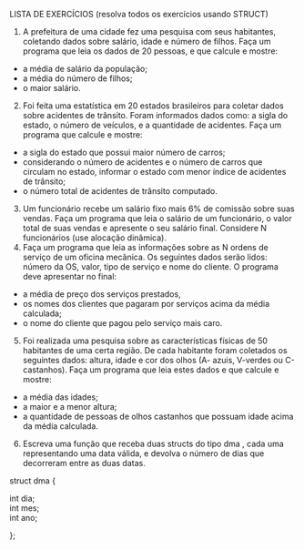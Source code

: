 LISTA DE EXERCÍCIOS
(resolva todos os exercícios usando STRUCT)
1. A prefeitura de uma cidade fez uma pesquisa com seus habitantes, coletando dados sobre
salário, idade e número de filhos. Faça um programa que leia os dados de 20 pessoas, e que
calcule e mostre:
- a média de salário da população;
- a média do número de filhos;
- o maior salário.
2. Foi feita uma estatística em 20 estados brasileiros para coletar dados sobre acidentes de
trânsito. Foram informados dados como: a sigla do estado, o número de veículos, e a quantidade
de acidentes. Faça um programa que calcule e mostre:
- a sigla do estado que possui maior número de carros;
- considerando o número de acidentes e o número de carros que circulam no estado,
informar o estado com menor índice de acidentes de trânsito;
- o número total de acidentes de trânsito computado.
3. Um funcionário recebe um salário fixo mais 6% de comissão sobre suas vendas. Faça um
programa que leia o salário de um funcionário, o valor total de suas vendas e apresente o seu
salário final. Considere N funcionários (use alocação dinâmica).
4. Faça um programa que leia as informações sobre as N ordens de serviço de um oficina mecânica.
Os seguintes dados serão lidos: número da OS, valor, tipo de serviço e nome do cliente. O
programa deve apresentar no final:
- a média de preço dos serviços prestados,
- os nomes dos clientes que pagaram por serviços acima da média calculada;
- o nome do cliente que pagou pelo serviço mais caro.
5. Foi realizada uma pesquisa sobre as características físicas de 50 habitantes de uma certa
região. De cada habitante foram coletados os seguintes dados: altura, idade e cor dos olhos (A-
azuis, V-verdes ou C-castanhos). Faça um programa que leia estes dados e que calcule e mostre:
- a média das idades;
- a maior e a menor altura;
- a quantidade de pessoas de olhos castanhos que possuam idade acima da média
calculada.
6. Escreva uma função que receba duas structs do tipo dma , cada uma representando uma data
válida, e devolva o número de dias que decorreram entre as duas datas.


 struct dma {
   
   int dia;  
   int mes;              
   int ano;
   
};
